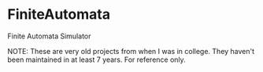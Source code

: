 # FiniteAutomata
Finite Automata Simulator

NOTE: These are very old projects from when I was in college. They haven't been maintained in at least 7 years. For reference only.
